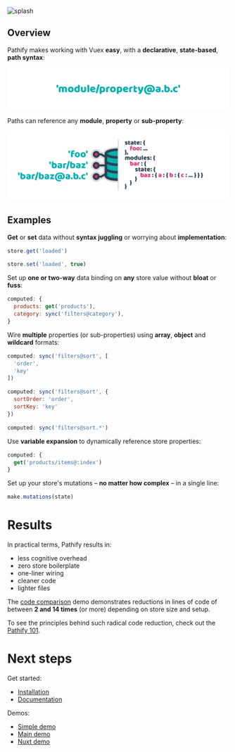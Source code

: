 
![splash](docs/assets/img/readme/splash-github.png)

## Overview

Pathify makes working with Vuex **easy**, with a **declarative**, **state-based**, **path syntax**:

![pathify-diagram](docs/assets/img/readme/pathify-path.png)


Paths can reference any **module**, **property** or **sub-property**:

![pathify-diagram](docs/assets/img/readme/pathify-diagram.png)


## Examples

**Get** or **set** data without **syntax juggling** or worrying about **implementation**:

```js
store.get('loaded')
```
```js
store.set('loaded', true)
```


Set up **one or two-way** data binding on **any** store value without **bloat** or **fuss**:

```js
computed: {
  products: get('products'),
  category: sync('filters@category'),
}
```



Wire **multiple** properties (or sub-properties) using **array**, **object** and **wildcard** formats:

```js
computed: sync('filters@sort', [
  'order', 
  'key'
])
```
```js
computed: sync('filters@sort', {
  sortOrder: 'order',
  sortKey: 'key'
})
```
```js
computed: sync('filters@sort.*')
```


Use **variable expansion** to dynamically reference store properties:

```js
computed: {
  get('products/items@:index')
}
```


Set up your store's mutations – **no matter how complex** – in a single line:

```js
make.mutations(state)
```

# Results

In practical terms, Pathify results in:

- less cognitive overhead
- zero store boilerplate
- one-liner wiring
- cleaner code
- lighter files

The [code comparison](https://codesandbox.io/s/github/davestewart/vuex-pathify-demos/tree/master/main?initialpath=%23%2Fcode%2Flarge) demo demonstrates reductions in lines of code of between **2 and 14 times** (or more) depending on store size and setup.

To see the principles behind such radical code reduction, check out the [Pathify 101](https://davestewart.github.io/vuex-pathify/#/intro/pathify).

# Next steps

Get started:

- [Installation](https://www.npmjs.com/package/vuex-pathify)
- [Documentation](https://davestewart.github.io/vuex-pathify)

Demos:

- [Simple demo](https://codesandbox.io/s/github/davestewart/vuex-pathify-demos/tree/master/simple)
- [Main demo](https://codesandbox.io/s/github/davestewart/vuex-pathify-demos/tree/master/main)
- [Nuxt demo](https://github.com/davestewart/vuex-pathify-demos/tree/master/nuxt)
